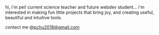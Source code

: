 hi, i'm pei!
current science teacher and future webdev student...
i'm interested in making fun little projects that bring joy,
and creating useful, beautiful and intuitive tools.

contact me @pchu2018@gmail.com

<!---
pchu2018/pchu2018 is a ✨ special ✨ repository because its `README.md` (this file) appears on your GitHub profile.
You can click the Preview link to take a look at your changes.
--->
